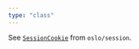 ```yaml
---
type: "class"
---
```


See [`SessionCookie`](https://oslo.js.org/reference/session/SessionCookie/) from `oslo/session`.